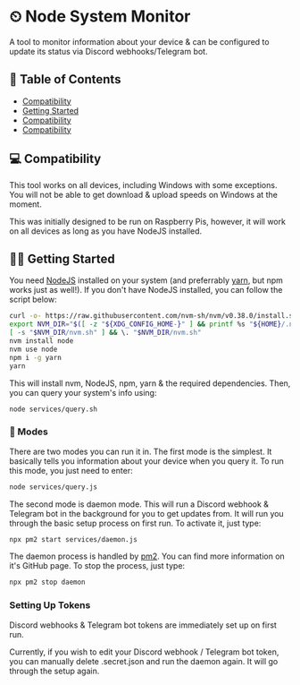 # ⏲ Node System Monitor

A tool to monitor information about your device & can be configured to update its status via Discord webhooks/Telegram bot.

## 📝 Table of Contents

- [Compatibility](#-💻-Compatibility)
- [Getting Started](##-🏃‍♂️-Getting-Started)
- [Compatibility](#compatibility)
- [Compatibility](#compatibility)

## 💻 Compatibility

This tool works on all devices, including Windows with some exceptions. You will not be able to get download & upload speeds on Windows at the moment.

This was initially designed to be run on Raspberry Pis, however, it will work on all devices as long as you have NodeJS installed.

## 🏃‍♂️ Getting Started

You need [NodeJS](https://nodejs.org/en/download/) installed on your system (and preferrably [yarn](https://yarnpkg.com/lang/en/docs/install/), but npm works just as well!). If you don't have NodeJS installed, you can follow the script below:

```bash
curl -o- https://raw.githubusercontent.com/nvm-sh/nvm/v0.38.0/install.sh | bash
export NVM_DIR="$([ -z "${XDG_CONFIG_HOME-}" ] && printf %s "${HOME}/.nvm" || printf %s "${XDG_CONFIG_HOME}/nvm")"
[ -s "$NVM_DIR/nvm.sh" ] && \. "$NVM_DIR/nvm.sh"
nvm install node
nvm use node
npm i -g yarn
yarn
```

This will install nvm, NodeJS, npm, yarn & the required dependencies. Then, you can query your system's info using:

```bash
node services/query.sh
```

### 💠 Modes

There are two modes you can run it in. The first mode is the simplest. It basically tells you information about your device when you query it. To run this mode, you just need to enter:

```bash
node services/query.js
```

The second mode is daemon mode. This will run a Discord webhook & Telegram bot in the background for you to get updates from. It will run you through the basic setup process on first run. To activate it, just type:

```bash
npx pm2 start services/daemon.js
```

The daemon process is handled by [pm2](https://github.com/Unitech/pm2). You can find more information on it's GitHub page. To stop the process, just type:

```bash
npx pm2 stop daemon
```

### Setting Up Tokens

Discord webhooks & Telegram bot tokens are immediately set up on first run.

Currently, if you wish to edit your Discord webhook / Telegram bot token, you can manually delete .secret.json and run the daemon again. It will go through the setup again.
